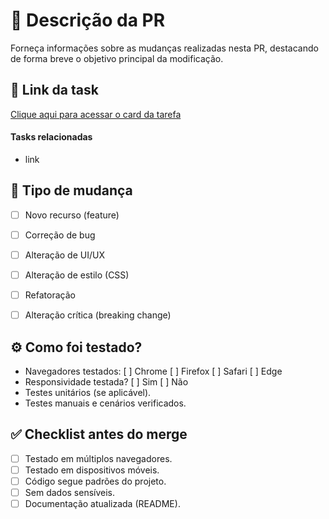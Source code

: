 # 📌 Descrição da PR
Forneça informações sobre as mudanças realizadas nesta PR, destacando de forma breve o objetivo principal da modificação.

## 🔗 Link da task
[Clique aqui para acessar o card da tarefa](link...)

#### Tasks relacionadas
- link

## 📝 Tipo de mudança
- [ ] Novo recurso (feature)
- [ ] Correção de bug
- [ ] Alteração de UI/UX
- [ ] Alteração de estilo (CSS)
- [ ] Refatoração
- [ ] Alteração crítica (breaking change)


## ⚙️ Como foi testado?
- Navegadores testados: [ ] Chrome  [ ] Firefox  [ ] Safari  [ ] Edge  
- Responsividade testada? [ ] Sim [ ] Não  
- Testes unitários (se aplicável).
- Testes manuais e cenários verificados.

## ✅ Checklist antes do merge
- [ ] Testado em múltiplos navegadores.
- [ ] Testado em dispositivos móveis.
- [ ] Código segue padrões do projeto.
- [ ] Sem dados sensíveis.
- [ ] Documentação atualizada (README).
